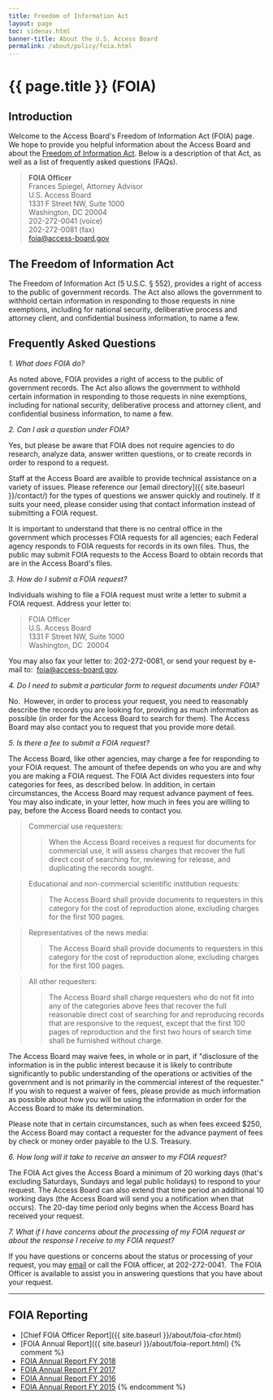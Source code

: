 ```yaml
---
title: Freedom of Information Act
layout: page
toc: sidenav.html
banner-title: About the U.S. Access Board
permalink: /about/policy/foia.html
---
```


# {{ page.title }} (FOIA)

## Introduction

Welcome to the Access Board's Freedom of Information Act (FOIA) page.  We hope to provide you helpful information about the Access Board and about the [Freedom of Information Act](http://www.justice.gov/oip/foia_updates/Vol_XVII_4/page2.htm).  Below is a description of that Act, as well as a list of frequently asked questions (FAQs).

> **FOIA Officer**  
Frances Spiegel, Attorney Advisor  
U.S. Access Board  
1331 F Street NW, Suite 1000  
Washington, DC  20004  
202-272-0041 (voice)  
202-272-0081 (fax)  
<foia@access-board.gov>

## The Freedom of Information Act

The Freedom of Information Act (5 U.S.C. § 552), provides a right of access to the public of government records.  The Act also allows the government to withhold certain information in responding to those requests in nine exemptions, including for national security, deliberative process and attorney client, and confidential business information, to name a few.

## Frequently Asked Questions

*1. What does FOIA do?*

As noted above, FOIA provides a right of access to the public of government records.  The Act also allows the government to withhold certain information in responding to those requests in nine exemptions, including for national security, deliberative process and attorney client, and confidential business information, to name a few.

*2. Can I ask a question under FOIA?*

Yes, but please be aware that FOIA does not require agencies to do research, analyze data, answer written questions, or to create records in order to respond to a request.

Staff at the Access Board are availble to provide technical assistance on a variety of issues.  Please reference our [email directory]({{ site.baseurl }}/contact/) for the types of questions we answer quickly and routinely.  If it suits your need, please consider using that contact information instead of submitting a FOIA request.

It is important to understand that there is no central office in the government which processes FOIA requests for all agencies; each Federal agency responds to FOIA requests for records in its own files.  Thus, the public may submit FOIA requests to the Access Board to obtain records that are in the Access Board's files.

*3. How do I submit a FOIA request?*

Individuals wishing to file a FOIA request must write a letter to submit a FOIA request. Address your letter to:

> FOIA Officer  
> U.S. Access Board  
> 1331 F Street NW, Suite 1000  
> Washington, DC&nbsp; 20004

You may also fax your letter to: 202-272-0081, or send your request by e-mail to:&nbsp; <foia@access-board.gov>.

*4. Do I need to submit a particular form to request documents under FOIA?*

No.&nbsp; However, in order to process your request, you need to reasonably describe the records you are looking for, providing as much information as possible (in order for the Access Board to search for them). The Access Board may also contact you to request that you provide more detail.

*5. Is there a fee to submit a FOIA request?*

The Access Board, like other agencies, may charge a fee for responding to your FOIA request.  The amount of thefee depends on who you are and why you are making a FOIA request.  The FOIA Act divides requesters into four categories for fees, as described below.  In addition, in certain circumstances, the Access Board may request advance payment of fees.  You may also indicate, in your letter, how much in fees you are willing to pay, before the Access Board needs to contact you.

> Commercial use requesters:
>> When the Access Board receives a request for documents for commercial use, it will assess charges that recover the full direct cost of searching for, reviewing for release, and duplicating the records sought.

> Educational and non-commercial scientific institution requests:
>> The Access Board shall provide documents to requesters in this category for the cost of reproduction alone, excluding charges for the first 100 pages.

> Representatives of the news media:
>> The Access Board shall provide documents to requesters in this category for the cost of reproduction alone, excluding charges for the first 100 pages.

> All other requesters:
>> The Access Board shall charge requesters who do not fit into any of the categories above fees that recover the full reasonable direct cost of searching for and reproducing records that are responsive to the request, except that the first 100 pages of reproduction and the first two hours of search time shall be furnished without charge.

The Access Board may waive fees, in whole or in part, if "disclosure of the information is in the public interest because it is likely to contribute significantly to public understanding of the operations or activities of the government and is not primarily in the commercial interest of the requester."  If you wish to request a waiver of fees, please provide as much information as possible about how you will be using the information in order for the Access Board to make its determination.

Please note that in certain circumstances, such as when fees exceed $250, the Access Board may contact a requester for the advance payment of fees by check or money order payable to the U.S. Treasury.

*6. How long will it take to receive an answer to my FOIA request?*

The FOIA Act gives the Access Board a minimum of 20 working days (that's excluding Saturdays, Sundays and legal public holidays) to respond to your request.  The Access Board can also extend that time period an additional 10 working days (the Access Board will send you a notification when that occurs).  The 20-day time period only begins when the Access Board has received your request.

*7. What if I have concerns about the processing of my FOIA request or about the response I receive to my FOIA request?*

If you have questions or concerns about the status or processing of your request, you may [email](email:foia@access-board.gov) or call the FOIA officer, at 202-272-0041.&nbsp; The FOIA Officer is available to assist you in answering questions that you have about your request.

___

## FOIA Reporting

-   [Chief FOIA Officer Report]({{ site.baseurl }}/about/foia-cfor.html)
-   [FOIA Annual Report]({{ site.baseurl }}/about/foia-report.html)
{% comment %}
-   [FOIA Annual Report FY 2018](https://www.access-board.gov/the-board/policies/freedom-of-information-act-foia/foia-annual-report-fy-2018)
-   [FOIA Annual Report FY 2017](https://www.access-board.gov/the-board/policies/freedom-of-information-act-foia/foia-annual-report-fy-2017)
-   [FOIA Annual Report FY 2016](https://www.access-board.gov/the-board/policies/freedom-of-information-act-foia/foia-annual-report-fy-2016)
-   [FOIA Annual Report FY 2015](https://www.access-board.gov/the-board/policies/freedom-of-information-act-foia/foia-annual-report-fy-2015)
{% endcomment %}
